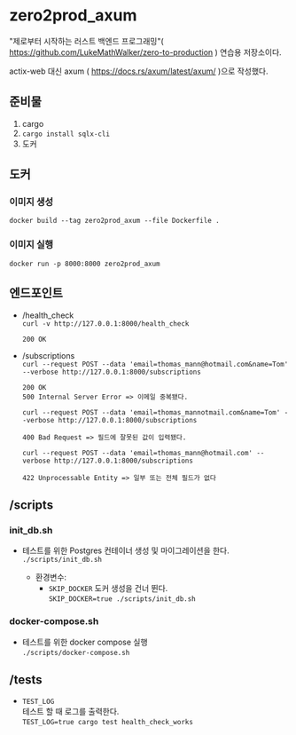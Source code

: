 # zero2prod_axum

"제로부터 시작하는 러스트 백엔드 프로그래밍"( https://github.com/LukeMathWalker/zero-to-production ) 연습용 저장소이다.

actix-web 대신 axum ( https://docs.rs/axum/latest/axum/ )으로 작성했다.

## 준비물

1. cargo
1. `cargo install sqlx-cli`
1. 도커

## 도커

### 이미지 생성

`docker build --tag zero2prod_axum --file Dockerfile .`

### 이미지 실행

`docker run -p 8000:8000 zero2prod_axum`

## 엔드포인트

- /health_check  
   `curl -v http://127.0.0.1:8000/health_check`

      200 OK

- /subscriptions  
   `curl --request POST --data 'email=thomas_mann@hotmail.com&name=Tom' --verbose http://127.0.0.1:8000/subscriptions`

      200 OK
      500 Internal Server Error => 이메일 중복됐다.

  `curl --request POST --data 'email=thomas_mannotmail.com&name=Tom' --verbose http://127.0.0.1:8000/subscriptions`

      400 Bad Request => 필드에 잘못된 값이 입력됐다.

  `curl --request POST --data 'email=thomas_mann@hotmail.com' --verbose http://127.0.0.1:8000/subscriptions`

      422 Unprocessable Entity => 일부 또는 전체 필드가 없다

## /scripts

### init_db.sh

- 테스트를 위한 Postgres 컨테이너 생성 및 마이그레이션을 한다.  
  `./scripts/init_db.sh`

  - 환경변수:
    - `SKIP_DOCKER`
      도커 생성을 건너 뛴다.  
       `SKIP_DOCKER=true ./scripts/init_db.sh`

### docker-compose.sh

- 테스트를 위한 docker compose 실행  
  `./scripts/docker-compose.sh`

## /tests

- `TEST_LOG`  
  테스트 할 때 로그를 출력한다.  
   `TEST_LOG=true cargo test health_check_works`

